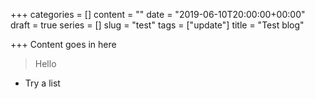 +++
categories = []
content = ""
date = "2019-06-10T20:00:00+00:00"
draft = true
series = []
slug = "test"
tags = ["update"]
title = "Test blog"

+++
Content goes in here

> Hello

* Try a list